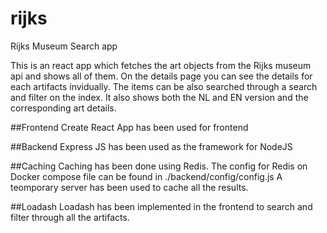 # rijks
Rijks Museum Search app

This is an react app which fetches the art objects from the Rijks museum api and shows all of them. On the details page you can see the details for each artifacts invidually. The items can be also searched through a search and filter on the index. It also shows both the NL and EN version and the corresponding art details.


##Frontend
Create React App has been used for frontend

##Backend
Express JS has been used as the framework for NodeJS

##Caching
Caching has been done using Redis. The config for Redis on Docker compose file can be found in ./backend/config/config.js
A teomporary server has been used to cache all the results.

##Loadash
Loadash has been implemented in the frontend to search and filter through all the artifacts.
